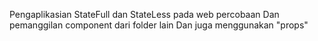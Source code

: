 Pengaplikasian StateFull dan StateLess pada web percobaan
Dan pemanggilan component dari folder lain 
Dan juga menggunakan "props"